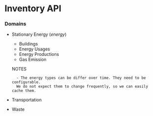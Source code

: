 # Inventory API
### Domains

- Stationary Energy (_energy_)
  - Buildings
  - Energy Usages
  - Energy Productions
  - Gas Emission

  NOTES
  ````
    - The energy types can be differ over time. They need to be configurable.
    We do not expect them to change frequently, so we can easily cache them.
  ````

- Transportation
- Waste
